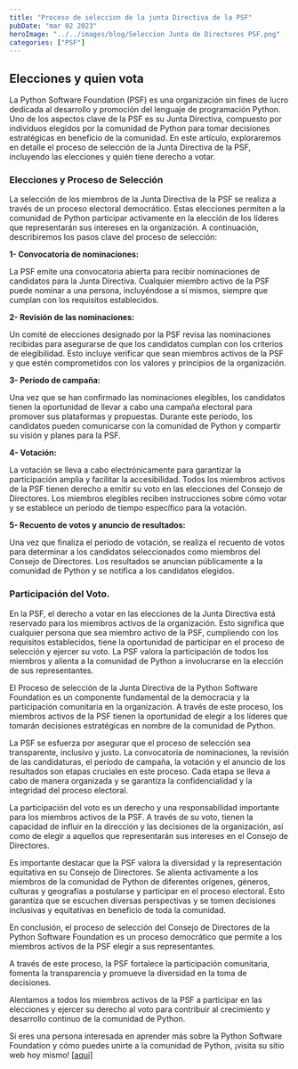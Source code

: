 ```yaml
---
title: "Proceso de seleccion de la junta Directiva de la PSF"
pubDate: "mar 02 2023"
heroImage: "../../images/blog/Seleccion Junta de Directores PSF.png"
categories: ["PSF"]
---
```


## Elecciones y quien vota

La Python Software Foundation (PSF) es una organización sin fines de lucro
dedicada al desarrollo y promoción del lenguaje de programación Python. Uno de
los aspectos clave de la PSF es su Junta Directiva, compuesto por individuos
elegidos por la comunidad de Python para tomar decisiones estratégicas en
beneficio de la comunidad. En este artículo, exploraremos en detalle el proceso
de selección de la Junta Directiva de la PSF, incluyendo las elecciones y quién
tiene derecho a votar.

### Elecciones y Proceso de Selección

La selección de los miembros de la Junta Directiva de la PSF se realiza a través
de un proceso electoral democrático. Estas elecciones permiten a la comunidad de
Python participar activamente en la elección de los líderes que representarán
sus intereses en la organización. A continuación, describiremos los pasos clave
del proceso de selección:

**1- Convocatoria de nominaciones:**

La PSF emite una convocatoria abierta para recibir nominaciones de candidatos
para la Junta Directiva. Cualquier miembro activo de la PSF puede nominar a una
persona, incluyéndose a sí mismos, siempre que cumplan con los requisitos
establecidos.

**2- Revisión de las nominaciones:**

Un comité de elecciones designado por la PSF revisa las nominaciones recibidas
para asegurarse de que los candidatos cumplan con los criterios de elegibilidad.
Esto incluye verificar que sean miembros activos de la PSF y que estén
comprometidos con los valores y principios de la organización.

**3- Período de campaña:**

Una vez que se han confirmado las nominaciones elegibles, los candidatos tienen
la oportunidad de llevar a cabo una campaña electoral para promover sus
plataformas y propuestas. Durante este período, los candidatos pueden
comunicarse con la comunidad de Python y compartir su visión y planes para la
PSF.

**4- Votación:**

La votación se lleva a cabo electrónicamente para garantizar la participación
amplia y facilitar la accesibilidad. Todos los miembros activos de la PSF tienen
derecho a emitir su voto en las elecciones del Consejo de Directores. Los
miembros elegibles reciben instrucciones sobre cómo votar y se establece un
período de tiempo específico para la votación.

**5- Recuento de votos y anuncio de resultados:**

Una vez que finaliza el período de votación, se realiza el recuento de votos
para determinar a los candidatos seleccionados como miembros del Consejo de
Directores. Los resultados se anuncian públicamente a la comunidad de Python y
se notifica a los candidatos elegidos.

### Participación del Voto.

En la PSF, el derecho a votar en las elecciones de la Junta Directiva está
reservado para los miembros activos de la organización. Esto significa que
cualquier persona que sea miembro activo de la PSF, cumpliendo con los
requisitos establecidos, tiene la oportunidad de participar en el proceso de
selección y ejercer su voto. La PSF valora la participación de todos los
miembros y alienta a la comunidad de Python a involucrarse en la elección de sus
representantes.

El Proceso de selección de la Junta Directiva de la Python Software Foundation
es un componente fundamental de la democracia y la participación comunitaria en
la organización. A través de este proceso, los miembros activos de la PSF tienen
la oportunidad de elegir a los líderes que tomarán decisiones estratégicas en
nombre de la comunidad de Python.

La PSF se esfuerza por asegurar que el proceso de selección sea transparente,
inclusivo y justo. La convocatoria de nominaciones, la revisión de las
candidaturas, el período de campaña, la votación y el anuncio de los resultados
son etapas cruciales en este proceso. Cada etapa se lleva a cabo de manera
organizada y se garantiza la confidencialidad y la integridad del proceso
electoral.

La participación del voto es un derecho y una responsabilidad importante para
los miembros activos de la PSF. A través de su voto, tienen la capacidad de
influir en la dirección y las decisiones de la organización, así como de elegir
a aquellos que representarán sus intereses en el Consejo de Directores.

Es importante destacar que la PSF valora la diversidad y la representación
equitativa en su Consejo de Directores. Se alienta activamente a los miembros de
la comunidad de Python de diferentes orígenes, géneros, culturas y geografías a
postularse y participar en el proceso electoral. Esto garantiza que se escuchen
diversas perspectivas y se tomen decisiones inclusivas y equitativas en
beneficio de toda la comunidad.

En conclusión, el proceso de selección del Consejo de Directores de la Python
Software Foundation es un proceso democrático que permite a los miembros activos
de la PSF elegir a sus representantes.

A través de este proceso, la PSF fortalece la participación comunitaria, fomenta
la transparencia y promueve la diversidad en la toma de decisiones.

Alentamos a todos los miembros activos de la PSF a participar en las elecciones
y ejercer su derecho al voto para contribuir al crecimiento y desarrollo
continuo de la comunidad de Python.

Si eres una persona interesada en aprender más sobre la Python Software
Foundation y cómo puedes unirte a la comunidad de Python, ¡visita su sitio web
hoy mismo! [<u>\[aqui\]</u>](https://www.python.org/psf/about/)
